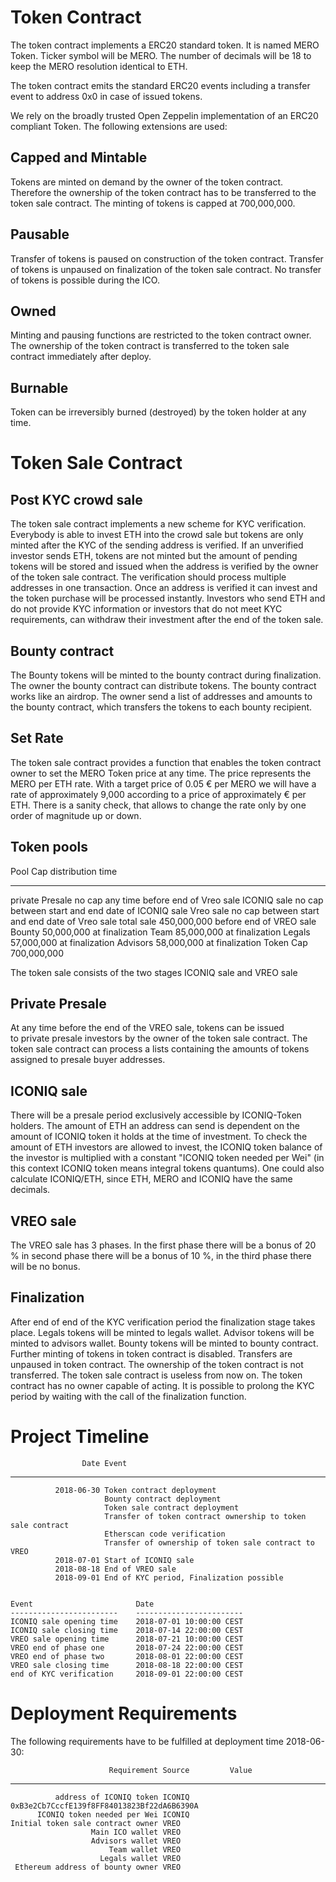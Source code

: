 Token Contract
===========

The token contract implements a ERC20 standard token. It is named MERO Token.
Ticker symbol will be MERO. 
The number of decimals will be 18 to keep the MERO resolution identical to ETH.

The token contract emits the standard ERC20 events including a transfer
event to address 0x0 in case of issued tokens.

We rely on the broadly trusted Open Zeppelin implementation of an
ERC20 compliant Token. The following extensions are used:

Capped and Mintable
-------------------

Tokens are minted on demand by the owner of the token contract.
Therefore the ownership of the token contract has to be transferred to
the token sale contract. The minting of tokens is capped at 700,000,000.

Pausable
--------

Transfer of tokens is paused on construction of the token contract.
Transfer of tokens is unpaused on finalization of the token sale
contract. No transfer of tokens is possible during the ICO.

Owned
-----

Minting and pausing functions are restricted to the token contract
owner. The ownership of the token contract is transferred to the token
sale contract immediately after deploy.

Burnable
--------

Token can be irreversibly burned (destroyed) by the token holder at any
time.

Token Sale Contract
===================


Post KYC crowd sale
-------------------

The token sale contract implements a new scheme for KYC verification. Everybody is able to invest ETH into the crowd sale but tokens are only minted after the KYC of the sending address is verified. 
If an unverified investor sends ETH, tokens are not minted but the amount of pending tokens will be stored and issued when the address is verified by the owner of the token sale contract. 
The verification should process multiple addresses in one transaction.
Once an address is verified it can invest and the token purchase will be processed instantly. Investors who send ETH and do not provide KYC information or investors that do not meet KYC requirements, can withdraw their investment after the end of the token sale. 

Bounty contract
---------------

The Bounty tokens will be minted to the bounty contract during finalization. The owner the bounty contract can distribute tokens. The bounty contract works like an airdrop. The owner send a list of addresses and amounts to the bounty contract, which transfers the tokens to each bounty recipient.


Set Rate
--------

The token sale contract provides a function that enables the token
contract owner to set the MERO Token price at any time. The
price represents the MERO per ETH rate. With a target
price of 0.05 € per MERO we will have a rate of
approximately 9,000 according to a price of approximately € per ETH.
There is a sanity check, that allows to change the rate only by one order of magnitude up or down.


Token pools
-----------

  Pool                       Cap  distribution time
  --------------- --------------  -----------------------------------------
  private Presale         no cap  any time before end of Vreo sale
  ICONIQ sale	          no cap  between start and end date of ICONIQ sale
  Vreo sale               no cap  between start and end date of Vreo sale
  total sale         450,000,000  before end of VREO sale
  Bounty              50,000,000  at finalization
  Team                85,000,000  at finalization
  Legals              57,000,000  at finalization
  Advisors            58,000,000  at finalization
  Token Cap          700,000,000 



The token sale consists of the two stages ICONIQ sale and VREO sale




Private Presale
---------------

At any time before the end of the VREO sale, tokens can be issued  
to private presale investors by the owner of the token sale contract. The token sale contract can process a lists containing the amounts of tokens assigned to presale buyer addresses. 

ICONIQ sale
-----------

There will be a presale period exclusively accessible by ICONIQ-Token holders. The amount of ETH an address can send is dependent on the amount of ICONIQ token it holds at the time of investment. 
To check the amount of ETH investors are allowed to invest, the ICONIQ token balance of the investor is multiplied with a constant "ICONIQ token needed per Wei" (in this context ICONIQ token means integral tokens quantums). One could also calculate ICONIQ/ETH, since ETH, MERO and ICONIQ have the same decimals. 

VREO sale
---------

The VREO sale has 3 phases. In the first phase there will be a bonus of 20 % in second phase there will be a bonus of 10 %,  in the third phase there will be no bonus.

Finalization
------------

After end of end of the KYC verification period the finalization stage
takes place. Legals tokens will be minted to legals wallet. Advisor  tokens will be minted to advisors wallet. Bounty tokens will be minted to  bounty contract. Further minting of tokens in token contract is disabled. Transfers are unpaused in token contract. The ownership of the token
contract is not transferred. The token sale contract is useless from now
on. The token contract has no owner capable of acting.
It is possible to prolong the KYC period by waiting with the call of the finalization function.


Project Timeline
================



                    Date Event
  ---------------------- --------------------------------------------------------------
              2018-06-30 Token contract deployment
                         Bounty contract deployment
                         Token sale contract deployment
                         Transfer of token contract ownership to token sale contract
                         Etherscan code verification
                         Transfer of ownership of token sale contract to VREO
              2018-07-01 Start of ICONIQ sale
              2018-08-18 End of VREO sale
              2018-09-01 End of KYC period, Finalization possible


    Event                       Date
    ------------------------    ------------------------
    ICONIQ sale opening time    2018-07-01 10:00:00 CEST
    ICONIQ sale closing time    2018-07-14 22:00:00 CEST
    VREO sale opening time      2018-07-21 10:00:00 CEST
    VREO end of phase one       2018-07-24 22:00:00 CEST
    VREO end of phase two       2018-08-01 22:00:00 CEST
    VREO sale closing time      2018-08-18 22:00:00 CEST
    end of KYC verification     2018-09-01 22:00:00 CEST

Deployment Requirements
=======================

The following requirements have to be fulfilled at deployment time
2018-06-30:

                          Requirement Source         Value
  ----------------------------------- -------------- --------------------------------------------
              address of ICONIQ token ICONIQ         0xB3e2Cb7CccfE139f8FF84013823Bf22dA6B6390A     
          ICONIQ token needed per Wei ICONIQ
    Initial token sale contract owner VREO
                      Main ICO wallet VREO           
                      Advisors wallet VREO
                          Team wallet VREO    
                        Legals wallet VREO
     Ethereum address of bounty owner VREO
                 
                                    



         
